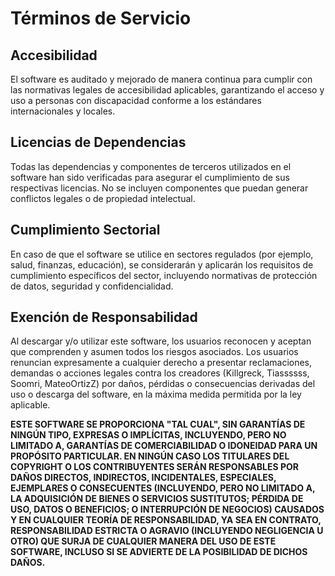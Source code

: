 # Términos de Servicio

## Accesibilidad

El software es auditado y mejorado de manera continua para cumplir con las normativas legales de accesibilidad aplicables, garantizando el acceso y uso a personas con discapacidad conforme a los estándares internacionales y locales.

## Licencias de Dependencias

Todas las dependencias y componentes de terceros utilizados en el software han sido verificadas para asegurar el cumplimiento de sus respectivas licencias. No se incluyen componentes que puedan generar conflictos legales o de propiedad intelectual.

## Cumplimiento Sectorial

En caso de que el software se utilice en sectores regulados (por ejemplo, salud, finanzas, educación), se considerarán y aplicarán los requisitos de cumplimiento específicos del sector, incluyendo normativas de protección de datos, seguridad y confidencialidad.

## Exención de Responsabilidad

Al descargar y/o utilizar este software, los usuarios reconocen y aceptan que comprenden y asumen todos los riesgos asociados. Los usuarios renuncian expresamente a cualquier derecho a presentar reclamaciones, demandas o acciones legales contra los creadores (Killgreck, Tiassssss, Soomri, MateoOrtizZ) por daños, pérdidas o consecuencias derivadas del uso o descarga del software, en la máxima medida permitida por la ley aplicable.

**ESTE SOFTWARE SE PROPORCIONA "TAL CUAL", SIN GARANTÍAS DE NINGÚN TIPO, EXPRESAS O IMPLÍCITAS, INCLUYENDO, PERO NO LIMITADO A, GARANTÍAS DE COMERCIABILIDAD O IDONEIDAD PARA UN PROPÓSITO PARTICULAR. EN NINGÚN CASO LOS TITULARES DEL COPYRIGHT O LOS CONTRIBUYENTES SERÁN RESPONSABLES POR DAÑOS DIRECTOS, INDIRECTOS, INCIDENTALES, ESPECIALES, EJEMPLARES O CONSECUENTES (INCLUYENDO, PERO NO LIMITADO A, LA ADQUISICIÓN DE BIENES O SERVICIOS SUSTITUTOS; PÉRDIDA DE USO, DATOS O BENEFICIOS; O INTERRUPCIÓN DE NEGOCIOS) CAUSADOS Y EN CUALQUIER TEORÍA DE RESPONSABILIDAD, YA SEA EN CONTRATO, RESPONSABILIDAD ESTRICTA O AGRAVIO (INCLUYENDO NEGLIGENCIA U OTRO) QUE SURJA DE CUALQUIER MANERA DEL USO DE ESTE SOFTWARE, INCLUSO SI SE ADVIERTE DE LA POSIBILIDAD DE DICHOS DAÑOS.**

